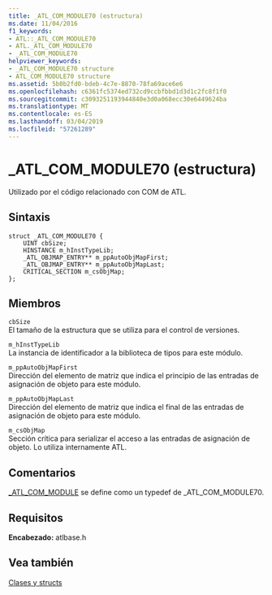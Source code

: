 ```yaml
---
title: _ATL_COM_MODULE70 (estructura)
ms.date: 11/04/2016
f1_keywords:
- ATL::_ATL_COM_MODULE70
- ATL._ATL_COM_MODULE70
- _ATL_COM_MODULE70
helpviewer_keywords:
- _ATL_COM_MODULE70 structure
- ATL_COM_MODULE70 structure
ms.assetid: 5b0b2fd0-bdeb-4c7e-8870-78fa69ace6e6
ms.openlocfilehash: c6361fc5374ed732cd9ccbfbbd1d3d1c2fc8f1f0
ms.sourcegitcommit: c3093251193944840e3d0a068ecc30e6449624ba
ms.translationtype: MT
ms.contentlocale: es-ES
ms.lasthandoff: 03/04/2019
ms.locfileid: "57261289"
---
```

# <a name="atlcommodule70-structure"></a>_ATL_COM_MODULE70 (estructura)

Utilizado por el código relacionado con COM de ATL.

## <a name="syntax"></a>Sintaxis

```
struct _ATL_COM_MODULE70 {
    UINT cbSize;
    HINSTANCE m_hInstTypeLib;
    _ATL_OBJMAP_ENTRY** m_ppAutoObjMapFirst;
    _ATL_OBJMAP_ENTRY** m_ppAutoObjMapLast;
    CRITICAL_SECTION m_csObjMap;
};
```

## <a name="members"></a>Miembros

`cbSize`<br/>
El tamaño de la estructura que se utiliza para el control de versiones.

`m_hInstTypeLib`<br/>
La instancia de identificador a la biblioteca de tipos para este módulo.

`m_ppAutoObjMapFirst`<br/>
Dirección del elemento de matriz que indica el principio de las entradas de asignación de objeto para este módulo.

`m_ppAutoObjMapLast`<br/>
Dirección del elemento de matriz que indica el final de las entradas de asignación de objeto para este módulo.

`m_csObjMap`<br/>
Sección crítica para serializar el acceso a las entradas de asignación de objeto. Lo utiliza internamente ATL.

## <a name="remarks"></a>Comentarios

[_ATL_COM_MODULE](atl-typedefs.md#_atl_com_module) se define como un typedef de _ATL_COM_MODULE70.

## <a name="requirements"></a>Requisitos

**Encabezado:** atlbase.h

## <a name="see-also"></a>Vea también

[Clases y structs](../../atl/reference/atl-classes.md)
